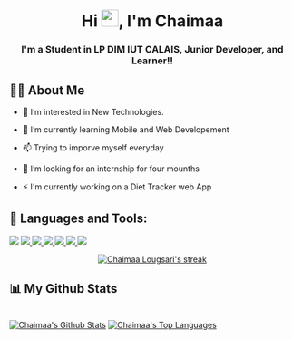 <h1 align="center">Hi <img src="https://raw.githubusercontent.com/MartinHeinz/MartinHeinz/master/wave.gif" width="30px">, I'm Chaimaa</h1>
<h3 align="center">I'm a Student in LP DIM IUT CALAIS, Junior Developer, and Learner!!</h3>

## 🙋‍♂️ About Me

- 👀 I’m interested in New Technologies. <br>

- 🌱 I’m currently learning Mobile and Web Developement <br>

- 📫 Trying to imporve myself everyday<br>

- 👯 I’m looking for an internship for four mounths<br>

- ⚡ I'm currently working on a Diet Tracker web App

## 🚀 Languages and Tools:

<p align="left"> 
    <a href="https://www.figma.com/@chaimaa"><img src="https://img.icons8.com/fluency/48/4a90e2/figma.png"/></a>
    <a href="https://www.w3.org/html/" target="_blank"> <img src="https://img.icons8.com/color/48/000000/html-5.png"/> </a> 
    <a href="https://www.w3schools.com/css/" target="_blank"> <img src="https://img.icons8.com/color/48/000000/css3.png"/> </a> 
    <a href="https://getbootstrap.com" target="_blank"> <img src="https://img.icons8.com/color/48/000000/bootstrap.png"/> </a> 
    <a href="https://developer.mozilla.org/en-US/docs/Web/JavaScript" target="_blank"> <img src="https://img.icons8.com/color/48/000000/javascript.png"/> </a> 
        <a href="https://git-scm.com/" target="_blank"> <img src="https://img.icons8.com/color/48/000000/git.png"/> </a> 
    <a style="padding-right:8px;" href="https://www.mysql.com/" target="_blank"> <img src="https://img.icons8.com/fluent/50/000000/mysql-logo.png"/> </a>
  
   
</p>

<p align="center">
    <a href="https://github.com/Chaimaa-20/github-readme-streak-stats">
        <img title="🔥 Get streak stats for your profile at git.io/streak-stats" alt="Chaimaa Lougsari's streak" src="https://github-readme-streak-stats.herokuapp.com/?user=Chaimaa-20&theme=black-ice&hide_border=true&stroke=0000&background=000000"/>
    </a>
</p>

## 📊 My Github Stats

  <br/>
    <a href="https://github.com/Chaimaa-20/github-readme-stats"><img alt="Chaimaa's Github Stats" src="https://github-readme-stats.vercel.app/api?username=Chaimaa-20&show_icons=true&count_private=true&theme=react&hide_border=true&bg_color=000000" /></a>
  <a href="https://github.com/Chaimaa-20/github-readme-stats"><img alt="Chaimaa's Top Languages" src="https://github-readme-stats.vercel.app/api/top-langs/?username=Chaimaa-20&langs_count=8&count_private=true&layout=compact&theme=react&hide_border=true&bg_color=000000" /></a>
  <br/>
  
<br/>
<br/>
<!-- 
<a href="https://github.com/Chaimaa-20/github-readme-activity-graph"><img alt="Chaimaa's Activity Graph" src="https://activity-graph.herokuapp.com/graph?username=Chaimaa-20&bg_color=000000&color=900C3F&line=900C3F&point=FFFFFF&hide_border=true" /></a> -->

<br/>
<br/>
